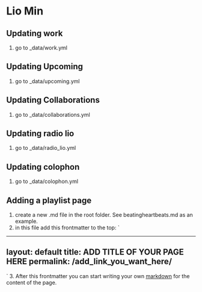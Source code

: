 # Lio Min

## Updating work

1. go to _data/work.yml

## Updating Upcoming

1. go to _data/upcoming.yml

## Updating Collaborations

1. go to _data/collaborations.yml

## Updating radio lio

1. go to _data/radio_lio.yml

## Updating colophon

1. go to _data/colophon.yml

## Adding a playlist page

1. create a new .md file in the root folder. See beatingheartbeats.md as an example.
2. in this file add this frontmatter to the top:
`
---
layout: default
title: ADD TITLE OF YOUR PAGE HERE
permalink: /add_link_you_want_here/
---
`
3. After this frontmatter you can start writing your own [markdown]("https://www.markdownguide.org/cheat-sheet/") for the content of the page.